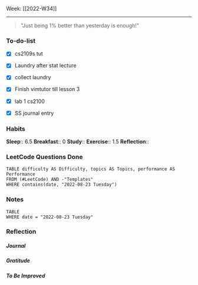 Week: [[2022-W34]]
- - -

> "Just being 1% better than yesterday is enough!"

### To-do-list
- [x] cs2109s tut
- [x] Laundry after stat lecture
- [x] collect laundry
- [x] Finish vimtutor till lesson 3
- [x] lab 1 cs2100
- [x] SS journal entry


### Habits
**Sleep**:: 6.5
**Breakfast**:: 0
**Study**:: 
**Exercise**:: 1.5
**Reflection**:: 

### LeetCode Questions Done
```dataview
TABLE difficulty AS Difficulty, topics AS Topics, performance AS Performance
FROM (#LeetCode) AND -"Templates"
WHERE contains(date, "2022-08-23 Tuesday") 
```

### Notes
```dataview
TABLE
WHERE date = "2022-08-23 Tuesday"
```

### Reflection
##### Journal
##### Gratitude
##### To Be Improved
